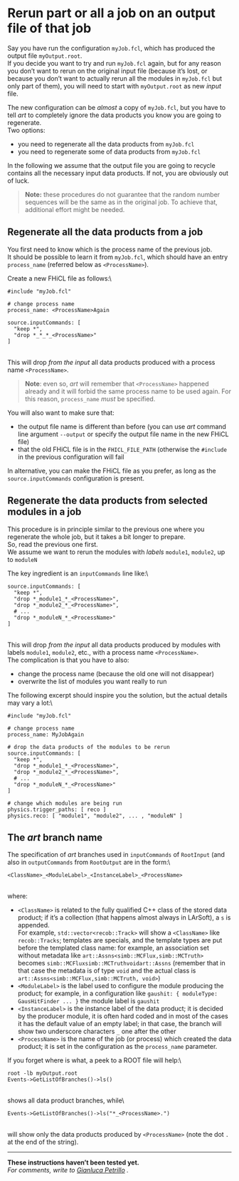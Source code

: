 Rerun part or all a job on an output file of that job
================================================================================================================

Say you have run the configuration `myJob.fcl`, which has produced the output file `myOutput.root`.\
If you decide you want to try and run `myJob.fcl` again, but for any reason you don’t want to rerun on the original input file (because it’s lost, or because you don’t want to actually rerun all the modules in `myJob.fcl` but only part of them), you will need to start with `myOutput.root` as new *input* file.

The new configuration can be *almost* a copy of `myJob.fcl`, but you have to tell *art* to completely ignore the data products you know you are going to regenerate.\
Two options:

-   you need to regenerate all the data products from `myJob.fcl`
-   you need to regenerate some of data products from `myJob.fcl`

In the following we assume that the output file you are going to recycle contains all the necessary input data products. If not, you are obviously out of luck.

> **Note:** these procedures do not guarantee that the random number sequences will be the same as in the original job. To achieve that, additional effort might be needed.

Regenerate all the data products from a job
--------------------------------------------------------------------------------------------

You first need to know which is the process name of the previous job.\
It should be possible to learn it from `myJob.fcl`, which should have an entry `process_name` (referred below as `<ProcessName>`).

Create a new FHiCL file as follows:\

    #include "myJob.fcl" 

    # change process name
    process_name: <ProcessName>Again

    source.inputCommands: [
      "keep *",
      "drop *_*_*_<ProcessName>" 
    ]

\
This will drop *from the input* all data products produced with a process name `<ProcessName>`.

> **Note**: even so, *art* will remember that `<ProcessName>` happened already and it will forbid the same process name to be used again. For this reason, `process_name` *must* be specified.

You will also want to make sure that:

-   the output file name is different than before (you can use *art* command line argument `--output` or specify the output file name in the new FHiCL file)
-   that the old FHiCL file is in the `FHICL_FILE_PATH` (otherwise the `#include` in the previous configuration will fail

In alternative, you can make the FHiCL file as you prefer, as long as the `source.inputCommands` configuration is present.

Regenerate the data products from selected modules in a job
----------------------------------------------------------------------------------------------------------------------------

This procedure is in principle similar to the previous one where you regenerate the whole job, but it takes a bit longer to prepare.\
So, read the previous one first.\
We assume we want to rerun the modules with *labels* `module1`, `module2`, up to `moduleN`

The key ingredient is an `inputCommands` line like:\

    source.inputCommands: [
      "keep *",
      "drop *_module1_*_<ProcessName>",
      "drop *_module2_*_<ProcessName>",
      # ...
      "drop *_moduleN_*_<ProcessName>" 
    ]

\
This will drop *from the input* all data products produced by modules with labels `module1`, `module2`, etc., with a process name `<ProcessName>`.\
The complication is that you have to also:

-   change the process name (because the old one will not disappear)
-   overwrite the list of modules you want really to run

The following excerpt should inspire you the solution, but the actual details may vary a lot:\

    #include "myJob.fcl" 

    # change process name
    process_name: MyJobAgain

    # drop the data products of the modules to be rerun
    source.inputCommands: [
      "keep *",
      "drop *_module1_*_<ProcessName>",
      "drop *_module2_*_<ProcessName>",
      # ...
      "drop *_moduleN_*_<ProcessName>" 
    ]

    # change which modules are being run
    physics.trigger_paths: [ reco ]
    physics.reco: [ "module1", "module2", ... , "moduleN" ]

The *art* branch name
----------------------------------------------

The specification of *art* branches used in `inputCommands` of `RootInput` (and also in `outputCommands` from `RootOutput` are in the form:\

    <ClassName>_<ModuleLabel>_<InstanceLabel>_<ProcessName>

\
where:

-   `<ClassName>` is related to the fully qualified C++ class of the stored data product; if it’s a collection (that happens almost always in LArSoft), a `s` is appended.\
    For example, `std::vector<recob::Track>` will show a `<ClassName>` like `recob::Tracks`; templates are specials, and the template types are put before the templated class name: for example, an association set without metadata like `art::Assns<simb::MCFlux,simb::MCTruth>` becomes `simb::MCFluxsimb::MCTruthvoidart::Assns` (remember that in that case the metadata is of type `void` and the actual class is `art::Assns<simb::MCFlux,simb::MCTruth, void>`)
-   `<ModuleLabel>` is the label used to configure the module producing the product; for example, in a configuration like `gaushit: { moduleType: GausHitFinder ... }` the module label is `gaushit`
-   `<InstanceLabel>` is the instance label of the data product; it is decided by the producer module, it is often hard coded and in most of the cases it has the default value of an empty label; in that case, the branch will show two underscore characters `_` one after the other
-   `<ProcessName>` is the name of the job (or process) which created the data product; it is set in the configuration as the `process_name` parameter.

If you forget where is what, a peek to a ROOT file will help:\

    root -lb myOutput.root
    Events->GetListOfBranches()->ls()

\
shows all data product branches, while\

    Events->GetListOfBranches()->ls("*_<ProcessName>.")

\
will show only the data products produced by `<ProcessName>` (note the dot `.` at the end of the string).

* * * * *

**These instructions haven’t been tested yet.**\
*For comments, write to [Gianluca Petrillo](mailto:petrillo@fnal.gov) .*
